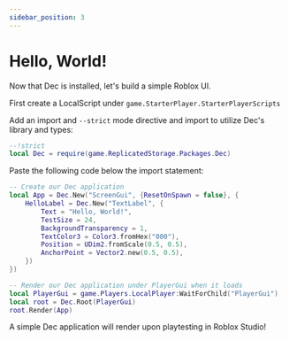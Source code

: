 ```yaml
---
sidebar_position: 3
---
```


# Hello, World!

Now that Dec is installed, let's build a simple Roblox UI.

First create a LocalScript under `game.StarterPlayer.StarterPlayerScripts`

Add an import and `--strict` mode directive and import to utilize Dec's library and types: 

```lua
--!strict
local Dec = require(game.ReplicatedStorage.Packages.Dec)
```

Paste the following code below the import statement:

```lua
-- Create our Dec application
local App = Dec.New("ScreenGui", {ResetOnSpawn = false}, {
    HelloLabel = Dec.New("TextLabel", {
        Text = "Hello, World!",
        TestSize = 24,
        BackgroundTransparency = 1, 
        TextColor3 = Color3.fromHex("000"),
        Position = UDim2.fromScale(0.5, 0.5),
        AnchorPoint = Vector2.new(0.5, 0.5),
    })
})

-- Render our Dec application under PlayerGui when it loads
local PlayerGui = game.Players.LocalPlayer:WaitForChild("PlayerGui")
local root = Dec.Root(PlayerGui)
root.Render(App)
```

A simple Dec application will render upon playtesting in Roblox Studio!